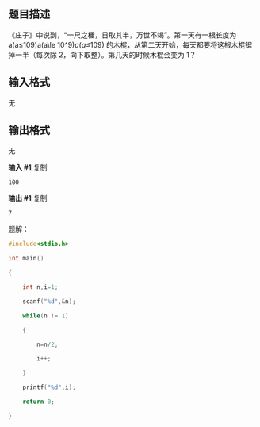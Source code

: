 ## 题目描述

 

《庄子》中说到，“一尺之棰，日取其半，万世不竭”。第一天有一根长度为 a(a≤109)a(a\le 10^9)*a*(*a*≤109) 的木棍，从第二天开始，每天都要将这根木棍锯掉一半（每次除 2，向下取整）。第几天的时候木棍会变为 1？

 

## 输入格式

 

无

 

## 输出格式

 

无

   

**输入 #1**    复制  

```
100
```

 

**输出 #1**    复制  

```
7
```

题解：

```c
#include<stdio.h>

int main()

{

	int n,i=1;

	scanf("%d",&n);

	while(n != 1)

	{

		n=n/2;

		i++;

	}

	printf("%d",i);

	return 0;

}
```

